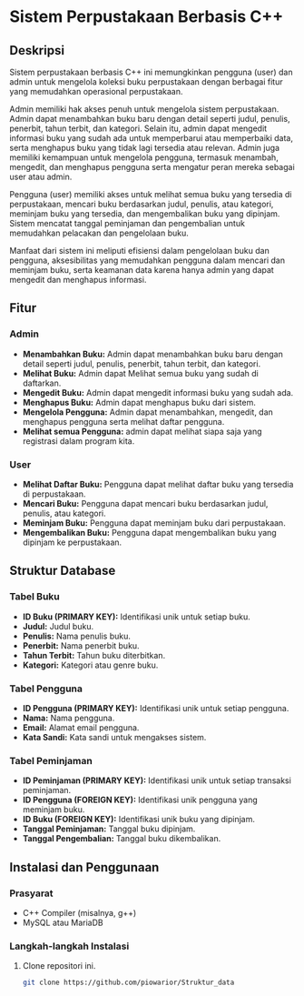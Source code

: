 # Sistem Perpustakaan Berbasis C++

## Deskripsi

Sistem perpustakaan berbasis C++ ini memungkinkan pengguna (user) dan admin untuk mengelola koleksi buku perpustakaan dengan berbagai fitur yang memudahkan operasional perpustakaan.

Admin memiliki hak akses penuh untuk mengelola sistem perpustakaan. Admin dapat menambahkan buku baru dengan detail seperti judul, penulis, penerbit, tahun terbit, dan kategori. Selain itu, admin dapat mengedit informasi buku yang sudah ada untuk memperbarui atau memperbaiki data, serta menghapus buku yang tidak lagi tersedia atau relevan. Admin juga memiliki kemampuan untuk mengelola pengguna, termasuk menambah, mengedit, dan menghapus pengguna serta mengatur peran mereka sebagai user atau admin.

Pengguna (user) memiliki akses untuk melihat semua buku yang tersedia di perpustakaan, mencari buku berdasarkan judul, penulis, atau kategori, meminjam buku yang tersedia, dan mengembalikan buku yang dipinjam. Sistem mencatat tanggal peminjaman dan pengembalian untuk memudahkan pelacakan dan pengelolaan buku.

Manfaat dari sistem ini meliputi efisiensi dalam pengelolaan buku dan pengguna, aksesibilitas yang memudahkan pengguna dalam mencari dan meminjam buku, serta keamanan data karena hanya admin yang dapat mengedit dan menghapus informasi.

## Fitur

### Admin
- **Menambahkan Buku:** Admin dapat menambahkan buku baru dengan detail seperti judul, penulis, penerbit, tahun terbit, dan kategori.
- **Melihat Buku:** Admin dapat Melihat semua buku yang sudah di daftarkan.
- **Mengedit Buku:** Admin dapat mengedit informasi buku yang sudah ada.
- **Menghapus Buku:** Admin dapat menghapus buku dari sistem.
- **Mengelola Pengguna:** Admin dapat menambahkan, mengedit, dan menghapus pengguna serta melihat daftar pengguna.
- **Melihat semua Pengguna:** admin dapat melihat siapa saja yang registrasi dalam program kita.

### User
- **Melihat Daftar Buku:** Pengguna dapat melihat daftar buku yang tersedia di perpustakaan.
- **Mencari Buku:** Pengguna dapat mencari buku berdasarkan judul, penulis, atau kategori.
- **Meminjam Buku:** Pengguna dapat meminjam buku dari perpustakaan.
- **Mengembalikan Buku:** Pengguna dapat mengembalikan buku yang dipinjam ke perpustakaan.

## Struktur Database

### Tabel Buku
- **ID Buku (PRIMARY KEY):** Identifikasi unik untuk setiap buku.
- **Judul:** Judul buku.
- **Penulis:** Nama penulis buku.
- **Penerbit:** Nama penerbit buku.
- **Tahun Terbit:** Tahun buku diterbitkan.
- **Kategori:** Kategori atau genre buku.

### Tabel Pengguna
- **ID Pengguna (PRIMARY KEY):** Identifikasi unik untuk setiap pengguna.
- **Nama:** Nama pengguna.
- **Email:** Alamat email pengguna.
- **Kata Sandi:** Kata sandi untuk mengakses sistem.


### Tabel Peminjaman
- **ID Peminjaman (PRIMARY KEY):** Identifikasi unik untuk setiap transaksi peminjaman.
- **ID Pengguna (FOREIGN KEY):** Identifikasi unik pengguna yang meminjam buku.
- **ID Buku (FOREIGN KEY):** Identifikasi unik buku yang dipinjam.
- **Tanggal Peminjaman:** Tanggal buku dipinjam.
- **Tanggal Pengembalian:** Tanggal buku dikembalikan.

## Instalasi dan Penggunaan

### Prasyarat
- C++ Compiler (misalnya, g++)
- MySQL atau MariaDB

### Langkah-langkah Instalasi
1. Clone repositori ini.
   ```sh
   git clone https://github.com/piowarior/Struktur_data
